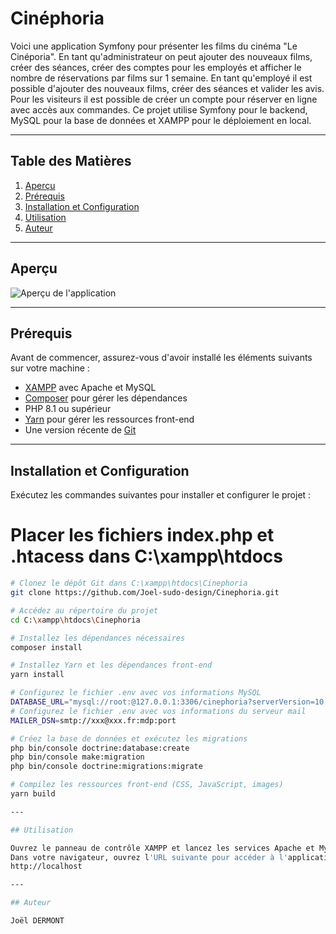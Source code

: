 # Cinéphoria

Voici une application Symfony pour présenter les films du cinéma "Le Cinéporia". En tant qu'administrateur on peut ajouter des nouveaux films, créer des séances, créer des comptes pour les employés et afficher le nombre de réservations par films sur 1 semaine. En tant qu'employé il est possible d'ajouter des nouveaux films, créer des séances et valider les avis. Pour les visiteurs il est possible de créer un compte pour réserver en ligne avec accès aux commandes.  Ce projet utilise Symfony pour le backend, MySQL pour la base de données et XAMPP pour le déploiement en local.

---

## Table des Matières

1. [Aperçu](#aperçu)
2. [Prérequis](#prérequis)
3. [Installation et Configuration](#installation-et-configuration)
4. [Utilisation](#utilisation)
5. [Auteur](#auteur)

---

## Aperçu

![Aperçu de l'application](aperçu.png)
  
---

## Prérequis

Avant de commencer, assurez-vous d'avoir installé les éléments suivants sur votre machine :

- [XAMPP](https://www.apachefriends.org/) avec Apache et MySQL
- [Composer](https://getcomposer.org/) pour gérer les dépendances
- PHP 8.1 ou supérieur
- [Yarn](https://classic.yarnpkg.com/en/docs/install) pour gérer les ressources front-end
- Une version récente de [Git](https://git-scm.com/)

---

## Installation et Configuration

Exécutez les commandes suivantes pour installer et configurer le projet :

# Placer les fichiers index.php et .htacess dans C:\xampp\htdocs

```bash
# Clonez le dépôt Git dans C:\xampp\htdocs\Cinephoria
git clone https://github.com/Joel-sudo-design/Cinephoria.git

# Accédez au répertoire du projet
cd C:\xampp\htdocs\Cinephoria

# Installez les dépendances nécessaires
composer install

# Installez Yarn et les dépendances front-end
yarn install

# Configurez le fichier .env avec vos informations MySQL
DATABASE_URL="mysql://root:@127.0.0.1:3306/cinephoria?serverVersion=10.4.32-MariaDB"
# Configurez le fichier .env avec vos informations du serveur mail
MAILER_DSN=smtp://xxx@xxx.fr:mdp:port

# Créez la base de données et exécutez les migrations
php bin/console doctrine:database:create
php bin/console make:migration
php bin/console doctrine:migrations:migrate

# Compilez les ressources front-end (CSS, JavaScript, images)
yarn build

---

## Utilisation

Ouvrez le panneau de contrôle XAMPP et lancez les services Apache et MySQL.
Dans votre navigateur, ouvrez l'URL suivante pour accéder à l'application :
http://localhost

---

## Auteur

Joël DERMONT

